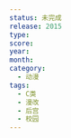 ```yaml
---
status: 未完成
release: 2015
type:
score:
year:
month:
category:
  - 动漫
tags:
  - C类
  - 漫改
  - 后宫
  - 校园
---
```

